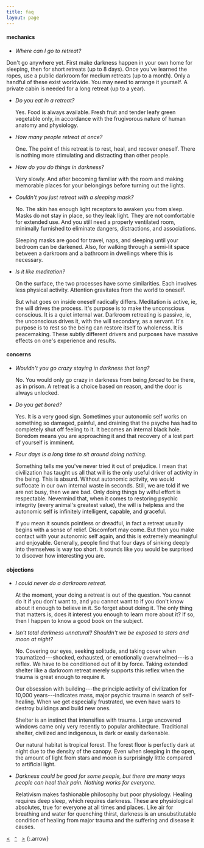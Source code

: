 ```yaml
---
title: faq
layout: page
---
```


#### mechanics

- _Where can I go to retreat?_
 
Don't go anywhere yet. First make darkness happen in your own home for sleeping, then for short retreats (up to 8 days). Once you've learned the ropes, use a public darkroom for medium retreats (up to a month). Only a handful of these exist worldwide. You may need to arrange it yourself. A private cabin is needed for a long retreat (up to a year).

- _Do you eat in a retreat?_

    Yes. Food is always available. Fresh fruit and tender leafy green vegetable only, in accordance with the frugivorous nature of human anatomy and physiology.

- _How many people retreat at once?_

    One. The point of this retreat is to rest, heal, and recover oneself. There is nothing more stimulating and distracting than other people.

- _How do you do things in darkness?_

    Very slowly. And after becoming familiar with the room and making memorable places for your belongings before turning out the lights.

- _Couldn't you just retreat with a sleeping mask?_

    No. The skin has enough light receptors to awaken you from sleep. Masks do not stay in place, so they leak light. They are not comfortable for extended use. And you still need a properly ventilated room, minimally furnished to eliminate dangers, distractions, and associations. 
	
    Sleeping masks are good for travel, naps, and sleeping until your bedroom can be darkened. Also, for walking through a semi-lit space between a darkroom and a bathroom in dwellings where this is necessary.

- _Is it like meditation?_

    On the surface, the two processes have some similarities. Each involves less physical activity. Attention gravitates from the world to oneself.

    But what goes on inside oneself radically differs. Meditation is active, ie, the will drives the process. It's purpose is to make the unconscious conscious. It is a quiet internal war. Darkroom retreating is passive, ie, the unconscious drives it, with the will secondary, as a servant. It's purpose is to rest so the being can restore itself to wholeness. It is peacemaking. These subtly different drivers and purposes have massive effects on one's experience and results.

#### concerns

- _Wouldn't you go crazy staying in darkness that long?_

    No. You would only go crazy in darkness from being _forced_ to be there, as in prison. A retreat is a choice based on reason, and the door is always unlocked.

- _Do you get bored?_

    Yes. It is a very good sign. Sometimes your autonomic self works on something so damaged, painful, and draining that the psyche has had to completely shut off feeling to it. It becomes an internal black hole. Boredom means you are approaching it and that recovery of a lost part of yourself is imminent.
    
- _Four days is a long time to sit around doing nothing._

    Something tells me you've never tried it out of prejudice. I mean that civilization has taught us all that will is the only useful driver of activity in the being. This is absurd. Without autonomic activity, we would suffocate in our own internal waste in seconds. Still, we are told if we are not busy, then we are bad. Only doing things by wilful effort is respectable. Nevermind that, when it comes to restoring psychic integrity (every animal's greatest value), the will is helpless and the autonomic self is infinitely intelligent, capable, and graceful. 
    
    If you mean it sounds pointless or dreadful, in fact a retreat usually begins with a sense of relief. Discomfort may come. But then you make contact with your autonomic self again, and this is extremely meaningful and enjoyable. Generally, people find that four days of sinking deeply into themselves is way too short. It sounds like you would be surprised to discover how interesting you are.

#### objections

- _I could never do a darkroom retreat._

    At the moment, your doing a retreat is out of the question. You cannot do it if you don't want to, and you cannot want to if you don't know about it enough to believe in it. So forget about doing it. The only thing that matters is, does it interest you enough to learn more about it? If so, then I  happen to know a good book on the subject.

- _Isn't total darkness unnatural? Shouldn't we be exposed to stars and moon at night?_
    
    No. Covering our eyes, seeking solitude, and taking cover when traumatized---shocked, exhausted, or emotionally overwhelmed---is a reflex. We have to be conditioned out of it by force. Taking extended shelter like a darkroom retreat merely supports this reflex when the trauma is great enough to require it. 

    Our obsession with building---the principle activity of civilization for 10,000 years---indicates mass, major psychic trauma in search of self-healing. When we get especially frustrated, we even have wars to destroy buildings and build new ones.

    Shelter is an instinct that intensifies with trauma. Large uncovered windows came only very recently to popular architecture. Traditional shelter, civilized and indigenous, is dark or easily darkenable. 

    Our natural habitat is tropical forest. The forest floor is perfectly dark at night due to the density of the canopy. Even when sleeping in the open, the amount of light from stars and moon is surprisingly little compared to artificial light.

- _Darkness could be good for some people, but there are many ways people can heal their pain. Nothing works for everyone._

    Relativism makes fashionable philosophy but poor physiology. Healing requires deep sleep, which requires darkness. These are physiological absolutes, true for everyone at all times and places. Like air for breathing and water for quenching thirst, darkness is an unsubstitutable condition of healing from major trauma and the suffering and disease it causes.
    
[&lt;](/make/)&nbsp;&nbsp;&nbsp;[`^`](/)&nbsp;&nbsp;&nbsp;[&gt;](/appendix-laws-of-life)
{:.arrow}

